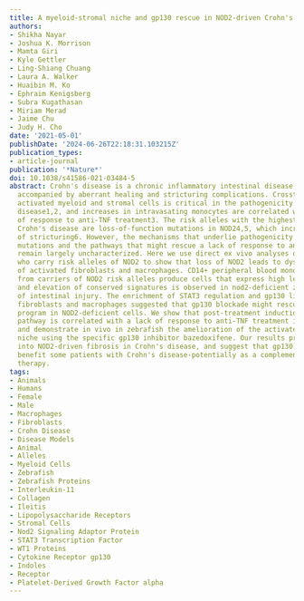 ```yaml
---
title: A myeloid-stromal niche and gp130 rescue in NOD2-driven Crohn's disease
authors:
- Shikha Nayar
- Joshua K. Morrison
- Mamta Giri
- Kyle Gettler
- Ling-Shiang Chuang
- Laura A. Walker
- Huaibin M. Ko
- Ephraim Kenigsberg
- Subra Kugathasan
- Miriam Merad
- Jaime Chu
- Judy H. Cho
date: '2021-05-01'
publishDate: '2024-06-26T22:18:31.103215Z'
publication_types:
- article-journal
publication: '*Nature*'
doi: 10.1038/s41586-021-03484-5
abstract: Crohn's disease is a chronic inflammatory intestinal disease that is frequently
  accompanied by aberrant healing and stricturing complications. Crosstalk between
  activated myeloid and stromal cells is critical in the pathogenicity of Crohn's
  disease1,2, and increases in intravasating monocytes are correlated with a lack
  of response to anti-TNF treatment3. The risk alleles with the highest effect on
  Crohn's disease are loss-of-function mutations in NOD24,5, which increase the risk
  of stricturing6. However, the mechanisms that underlie pathogenicity driven by NOD2
  mutations and the pathways that might rescue a lack of response to anti-TNF treatment
  remain largely uncharacterized. Here we use direct ex vivo analyses of patients
  who carry risk alleles of NOD2 to show that loss of NOD2 leads to dysregulated homeostasis
  of activated fibroblasts and macrophages. CD14+ peripheral blood mononuclear cells
  from carriers of NOD2 risk alleles produce cells that express high levels of collagen,
  and elevation of conserved signatures is observed in nod2-deficient zebrafish models
  of intestinal injury. The enrichment of STAT3 regulation and gp130 ligands in activated
  fibroblasts and macrophages suggested that gp130 blockade might rescue the activated
  program in NOD2-deficient cells. We show that post-treatment induction of the STAT3
  pathway is correlated with a lack of response to anti-TNF treatment in patients,
  and demonstrate in vivo in zebrafish the amelioration of the activated myeloid-stromal
  niche using the specific gp130 inhibitor bazedoxifene. Our results provide insights
  into NOD2-driven fibrosis in Crohn's disease, and suggest that gp130 blockade may
  benefit some patients with Crohn's disease-potentially as a complement to anti-TNF
  therapy.
tags:
- Animals
- Humans
- Female
- Male
- Macrophages
- Fibroblasts
- Crohn Disease
- Disease Models
- Animal
- Alleles
- Myeloid Cells
- Zebrafish
- Zebrafish Proteins
- Interleukin-11
- Collagen
- Ileitis
- Lipopolysaccharide Receptors
- Stromal Cells
- Nod2 Signaling Adaptor Protein
- STAT3 Transcription Factor
- WT1 Proteins
- Cytokine Receptor gp130
- Indoles
- Receptor
- Platelet-Derived Growth Factor alpha
---
```

